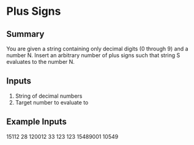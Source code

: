 # Plus Signs

## Summary

You are given a string containing only decimal digits (0 through 9) and a number N.
Insert an arbitrary number of plus signs such that string S evaluates to the number N.

## Inputs

1. String of decimal numbers
2. Target number to evaluate to

## Example Inputs

15112 28
120012 33
123 123
15489001 10549

